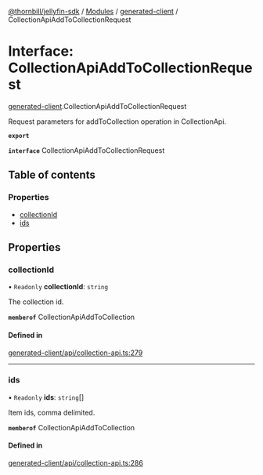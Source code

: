 [@thornbill/jellyfin-sdk](../README.md) / [Modules](../modules.md) / [generated-client](../modules/generated_client.md) / CollectionApiAddToCollectionRequest

# Interface: CollectionApiAddToCollectionRequest

[generated-client](../modules/generated_client.md).CollectionApiAddToCollectionRequest

Request parameters for addToCollection operation in CollectionApi.

**`export`**

**`interface`** CollectionApiAddToCollectionRequest

## Table of contents

### Properties

- [collectionId](generated_client.CollectionApiAddToCollectionRequest.md#collectionid)
- [ids](generated_client.CollectionApiAddToCollectionRequest.md#ids)

## Properties

### collectionId

• `Readonly` **collectionId**: `string`

The collection id.

**`memberof`** CollectionApiAddToCollection

#### Defined in

[generated-client/api/collection-api.ts:279](https://github.com/jellyfin/jellyfin-sdk-typescript/blob/7402732/src/generated-client/api/collection-api.ts#L279)

___

### ids

• `Readonly` **ids**: `string`[]

Item ids, comma delimited.

**`memberof`** CollectionApiAddToCollection

#### Defined in

[generated-client/api/collection-api.ts:286](https://github.com/jellyfin/jellyfin-sdk-typescript/blob/7402732/src/generated-client/api/collection-api.ts#L286)
